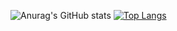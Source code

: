 

<!-- [![GitHub Streak](https://github-readme-streak-stats.herokuapp.com?user=IbraChar03&theme=prussian&hide_border=true&date_format=j%2Fn%5B%2FY%5D)](https://git.io/streak-stats)
 -->
 ![Anurag's GitHub stats](https://github-readme-stats.vercel.app/api?username=IbraChar03&hide=stars&theme=radical)
 [![Top Langs](https://github-readme-stats.vercel.app/api/top-langs/?username=IbraChar03&hide_progress=true&theme=radical)](https://github.com/IbraChar03/github-readme-stats)
